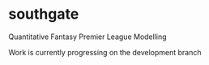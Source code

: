 # southgate
Quantitative Fantasy Premier League Modelling

Work is currently progressing on the development branch
